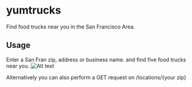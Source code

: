 # yumtrucks
Find food trucks near you in the San Francisco Area. 

## Usage
Enter a San Fran zip, address or business name. and find five food trucks near you. 
![Alt text](https://snipboard.io/CR5EF8.jpg "Yum Trucks UI")

Alternatively you can also perform a GET request on /locations/{your zip}
